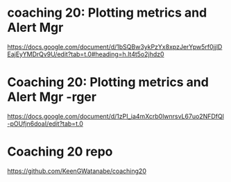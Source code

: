 # coaching 20: Plotting metrics and Alert Mgr
https://docs.google.com/document/d/1bSQBw3ykPzYx8xpzJerYpw5rf0jjlDEajEyYMDrQv9U/edit?tab=t.0#heading=h.lt4t5o2jhdz0

# Coaching 20: Plotting metrics and Alert Mgr -rger
https://docs.google.com/document/d/1zPI_ia4mXcrb0lwnrsvL67uo2NFDfQl-pOUfjn6doaI/edit?tab=t.0

# Coaching 20 repo
https://github.com/KeenGWatanabe/coaching20